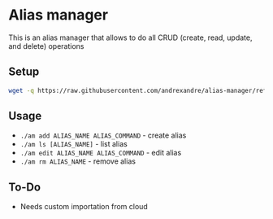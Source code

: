 # Alias manager
This is an alias manager that allows to do all CRUD (create, read, update, and delete) operations

## Setup

```bash
wget -q https://raw.githubusercontent.com/andrexandre/alias-manager/refs/heads/main/am
```

## Usage
- `./am add ALIAS_NAME ALIAS_COMMAND` - create alias
- `./am ls [ALIAS_NAME]` - list alias
- `./am edit ALIAS_NAME ALIAS_COMMAND` - edit alias
- `./am rm ALIAS_NAME` - remove alias

## To-Do
- Needs custom importation from cloud
